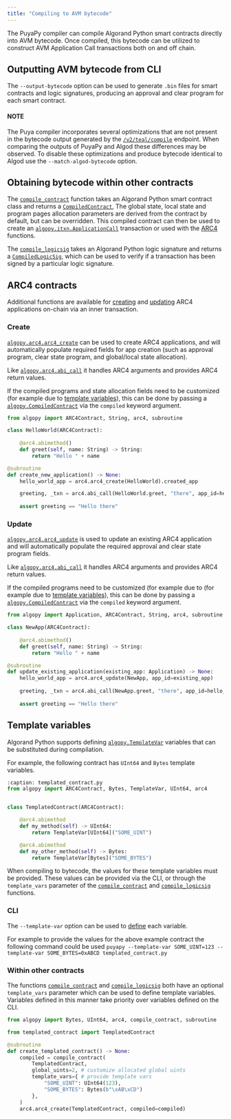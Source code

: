 ```yaml
---
title: "Compiling to AVM bytecode"
---
```



The PuyaPy compiler can compile Algorand Python smart contracts directly into AVM bytecode.
Once compiled, this bytecode can be utilized to construct AVM Application Call transactions both on and off chain.

## Outputting AVM bytecode from CLI

The `--output-bytecode` option can be used to generate `.bin` files for smart contracts and logic signatures, producing an approval and clear program for each smart contract.

#### NOTE

The Puya compiler incorporates several optimizations that are not present in the bytecode output generated by the
[`/v2/teal/compile`](https://developer.algorand.org/docs/rest-apis/algod/#post-v2tealcompile) endpoint.
When comparing the outputs of PuyaPy and Algod these differences may be observed.
To disable these optimizations and produce bytecode identical to Algod use the `--match-algod-bytecode` option.

## Obtaining bytecode within other contracts

The [`compile_contract`](../../api-reference/api-algopy#algopy.compile_contract) function takes an Algorand Python smart contract class and returns a [`CompiledContract`](../../api-reference/api-algopy#algopy.CompiledContract),
The global state, local state and program pages allocation parameters are derived from the contract by default, but can be overridden.
This compiled contract can then be used to create an [`algopy.itxn.ApplicationCall`](../../api-reference/api-algopy.itxn#algopy.itxn.ApplicationCall) transaction or used with the [ARC4]() functions.

The [`compile_logicsig`](../../api-reference/api-algopy#algopy.compile_logicsig) takes an Algorand Python logic signature and returns a [`CompiledLogicSig`](../../api-reference/api-algopy#algopy.CompiledLogicSig), which can be used to
verify if a transaction has been signed by a particular logic signature.

## ARC4 contracts

Additional functions are available for [creating](#create) and [updating](#update) ARC4 applications on-chain via an inner transaction.

### Create

[`algopy.arc4.arc4_create`](../../api-reference/api-algopy.arc4#algopy.arc4.arc4_create) can be used to create ARC4 applications, and will automatically populate required fields for app creation (such as approval program, clear state program, and global/local state allocation).

Like [`algopy.arc4.abi_call`](../../language-guide/lg-transactions#arc4-application-calls) it handles ARC4 arguments and provides ARC4 return values.

If the compiled programs and state allocation fields need to be customized (for example due to [template variables]()),
this can be done by passing a [`algopy.CompiledContract`](../../api-reference/api-algopy#algopy.CompiledContract) via the `compiled` keyword argument.

```python
from algopy import ARC4Contract, String, arc4, subroutine

class HelloWorld(ARC4Contract):
    
    @arc4.abimethod()
    def greet(self, name: String) -> String:
        return "Hello " + name

@subroutine
def create_new_application() -> None:
    hello_world_app = arc4.arc4_create(HelloWorld).created_app

    greeting, _txn = arc4.abi_call(HelloWorld.greet, "there", app_id=hello_world_app)
    
    assert greeting == "Hello there"
```

### Update

[`algopy.arc4.arc4_update`](../../api-reference/api-algopy.arc4#algopy.arc4.arc4_update) is used to update an existing ARC4 application and will automatically populate the required approval and clear state program fields.

Like [`algopy.arc4.abi_call`](../../language-guide/lg-transactions#arc4-application-calls) it handles ARC4 arguments and provides ARC4 return values.

If the compiled programs need to be customized (for example due to (for example due to [template variables]()),
this can be done by passing a [`algopy.CompiledContract`](../../api-reference/api-algopy#algopy.CompiledContract) via the `compiled` keyword argument.

```python
from algopy import Application, ARC4Contract, String, arc4, subroutine

class NewApp(ARC4Contract):
    
    @arc4.abimethod()
    def greet(self, name: String) -> String:
        return "Hello " + name

@subroutine
def update_existing_application(existing_app: Application) -> None:
    hello_world_app = arc4.arc4_update(NewApp, app_id=existing_app)
    
    greeting, _txn = arc4.abi_call(NewApp.greet, "there", app_id=hello_world_app)
    
    assert greeting == "Hello there"
```

## Template variables

Algorand Python supports defining [`algopy.TemplateVar`](../../api-reference/api-algopy#algopy.TemplateVar) variables that can be substituted during compilation.

For example, the following contract has `UInt64` and `Bytes` template variables.

```python
:caption: templated_contract.py
from algopy import ARC4Contract, Bytes, TemplateVar, UInt64, arc4


class TemplatedContract(ARC4Contract):

    @arc4.abimethod
    def my_method(self) -> UInt64:
        return TemplateVar[UInt64]("SOME_UINT")

    @arc4.abimethod
    def my_other_method(self) -> Bytes:
        return TemplateVar[Bytes]("SOME_BYTES")
```

When compiling to bytecode, the values for these template variables must be provided. These values can be provided via the CLI,
or through the `template_vars` parameter of the [`compile_contract`](../../api-reference/api-algopy#algopy.compile_contract) and [`compile_logicsig`](../../api-reference/api-algopy#algopy.compile_logicsig) functions.

### CLI

The `--template-var` option can be used to [define](../compiler#defining-template-values) each variable.

For example to provide the values for the above example contract the following command could be used
`puyapy --template-var SOME_UINT=123 --template-var SOME_BYTES=0xABCD templated_contract.py`

### Within other contracts

The functions [`compile_contract`](../../api-reference/api-algopy#algopy.compile_contract) and [`compile_logicsig`](../../api-reference/api-algopy#algopy.compile_logicsig) both have an optional `template_vars` parameter
which can be used to define template variables. Variables defined in this manner take priority over variables defined on the CLI.

```python
from algopy import Bytes, UInt64, arc4, compile_contract, subroutine

from templated_contract import TemplatedContract

@subroutine
def create_templated_contract() -> None:
    compiled = compile_contract(
        TemplatedContract,
        global_uints=2, # customize allocated global uints
        template_vars={ # provide template vars
            "SOME_UINT": UInt64(123),
            "SOME_BYTES": Bytes(b"\xAB\xCD")
        },
    )
    arc4.arc4_create(TemplatedContract, compiled=compiled)
```

